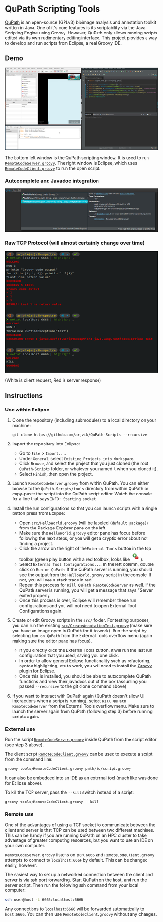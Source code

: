 # QuPath Scripting Tools

[QuPath](https://github.com/qupath/qupath) is an open-source (GPLv3) bioimage analysis and annotation toolkit written in Java.
One of it's core features is its scriptability via the Java Scripting Engine using Groovy.
However, QuPath only allows running scripts edited via its own rudimentary editing interface.
This project provides a way to develop and run scripts from Eclipse, a real Groovy IDE.

## Demo

![](demo.gif)

The bottom left window is the QuPath scripting window. It is used to run [`RemoteCodeServer.groovy`](../tools/RemoteCodeServer.groovy). The right window is Eclipse, which uses [`RemoteCodeClient.groovy`](../tools/RemoteCodeClient.groovy) to run the open script.

### Autocomplete and Javadoc integration

![](autocomplete.png)

### Raw TCP Protocol (will almost certainly change over time)

![](protocol.png)

(White is client request, Red is server response)

## Instructions

### Use within Eclipse

1. Clone the repository (including submodules) to a local directory on your machine:

   ```shell
   git clone https://github.com/arjvik/QuPath-Scripts --recursive
   ```

2. Import the repository into Eclipse:

   - Go to `File` > `Import...`.
   - Under `General`, select `Existing Projects into Workspace`.
   - Click `Browse`, and select the project that you just cloned (the root `QuPath-Scripts` folder, or whatever you named it when you cloned it).
   - Select `Finish`, then open the project.

3. Launch `RemoteCodeServer.groovy` from within QuPath. You can either browse to the `QuPath-Scripts/tools` directory from within QuPath or copy-paste the script into the QuPath script editor. Watch the console for a line that says `INFO: Starting socket`

4. Install the run configurations so that you can launch scripts with a single button press from Eclipse:

   - Open `src/HelloWorld.groovy` (will be labeled `(default package)`) from the Package Explorer pane on the left.
   - Make sure the `HelloWorld.groovy` editor pane has focus before following the next steps, or you will get a cryptic error about not finding a project.
   - Click the arrow on the right of the`External Tools` button in the top toolbar (green play button with a red toolbox, looks like ![](external-tools-icon.png)).
   - Select `External Tool Configurations...`. In the left column, double click on `Run on QuPath`. If the QuPath server is running, you should see the output from the `HelloWorld.groovy` script in the console. If not, you will see a stack trace in red.
   - Repeat this process for `Kill QuPath RemoteCodeServer` as well. If the  QuPath server is running, you will get a message that says "Server exited properly.
   - Once this process is over, Eclipse will remember these run configurations and you will not need to open External Tool Configurations again.

5. Create or edit Groovy scripts in the `src/` folder. For testing purposes, you can run the existing [`src/CreateAnnotationTest.groovy`](../tools/CreateAnnotationTest.groovy) (make sure you have an image open in QuPath for it to work). Run the script by selecting `Run on QuPath` from the External Tools overflow menu (again making sure the editor pane has focus).

   - If you directly click the External Tools button, it will run the last run configuration that you used, saving you one click.
   - In order to allow general Eclipse functionality such as refactoring, syntax highlighting, etc to work, you will need to install the [Groovy plugin for Eclipse](https://marketplace.eclipse.org/content/groovy-development-tools).
   - Once this is installed, you should be able to autocomplete QuPath functions and view their javadocs out of the box (assuming you passed `--recursive` to the git clone command above)

6. If you want to interact with QuPath again (QuPath doesn't allow UI interactions when a script is running), select `Kill QuPath RemoteCodeServer`  from the External Tools overflow menu. Make sure to launch the server again from QuPath (following step 3) before running scripts again.

### External use

Run the script [`RemoteCodeServer.groovy`](../tools/RemoteCodeServer.groovy) inside QuPath from the script editor (see step 3 above).

The client script [`RemoteCodeClient.groovy`](../tools/RemoteCodeClient.groovy) can be used to execute a script from the command line:

```shell
groovy tools/RemoteCodeClient.groovy path/to/script.groovy
```

It can also be embedded into an IDE as an external tool (much like was done for Eclipse above).

To kill the TCP server, pass the `--kill` switch instead of a script:

```shell
groovy tools/RemoteCodeClient.groovy --kill
```

### Remote use

One of the advantages of using a TCP socket to communicate between the client and server is that TCP can be used between two different machines. This can be handy if you are running QuPath on an HPC cluster to take advantage of greater computing resources, but you want to use an IDE on your own computer.

`RemoteCodeServer.groovy` listens on port `6666` and `RemoteCodeClient.groovy`  attempts to connect to `localhost:6666` by default. This can be changed easily, however.

The easiest way to set up a networked connection between the client and server is via ssh port forwarding. Start QuPath on the host, and run the server script. Then run the following ssh command from your local computer:

```bash
ssh user@host -L 6666:localhost:6666
```

Any connections to `localhost:6666` will be forwarded automatically to `host:6666`. You can then use `RemoteCodeClient.groovy` without any changes.
